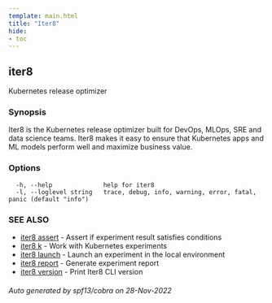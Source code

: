 ```yaml
---
template: main.html
title: "Iter8"
hide:
- toc
---
```

## iter8

Kubernetes release optimizer

### Synopsis


Iter8 is the Kubernetes release optimizer built for DevOps, MLOps, SRE and data science teams. Iter8 makes it easy to ensure that Kubernetes apps and ML models perform well and maximize business value.


### Options

```
  -h, --help              help for iter8
  -l, --loglevel string   trace, debug, info, warning, error, fatal, panic (default "info")
```

### SEE ALSO

* [iter8 assert](iter8_assert.md)	 - Assert if experiment result satisfies conditions
* [iter8 k](iter8_k.md)	 - Work with Kubernetes experiments
* [iter8 launch](iter8_launch.md)	 - Launch an experiment in the local environment
* [iter8 report](iter8_report.md)	 - Generate experiment report
* [iter8 version](iter8_version.md)	 - Print Iter8 CLI version

###### Auto generated by spf13/cobra on 28-Nov-2022
